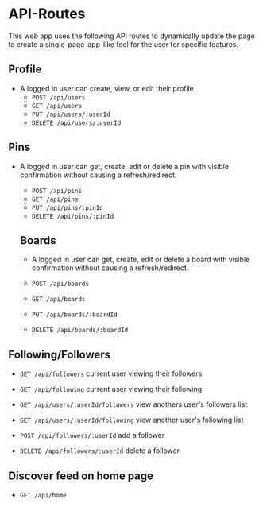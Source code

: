 # API-Routes

This web app uses the following API routes to dynamically update the page to create a single-page-app-like feel for the user for specific features.

## Profile
* A logged in user can create, view, or edit their profile.
  * `POST /api/users`
  * `GET /api/users`
  * `PUT /api/users/:userId`
  * `DELETE /api/users/:userId`
## Pins

* A logged in user can get, create, edit or delete a pin with visible confirmation without causing a refresh/redirect.

  * `POST /api/pins`
  * `GET /api/pins`
  * `PUT /api/pins/:pinId`
  * `DELETE /api/pins/:pinId`

  ## Boards

  * A logged in user can get, create, edit or delete a board with visible confirmation without causing a refresh/redirect.

  * `POST /api/boards`
  * `GET /api/boards`
  * `PUT /api/boards/:boardId`
  * `DELETE /api/boards/:boardId`

## Following/Followers
  * `GET /api/followers` current user viewing their followers
  * `GET /api/following` current user viewing their following
  * `GET /api/users/:userId/followers` view anothers user's followers list
  * `GET /api/users/:userId/following` view another user's following list

  * `POST /api/followers/:userId` add a follower
  * `DELETE /api/followers/:userId` delete a follower


##  Discover feed on home page
 * `GET /api/home`

